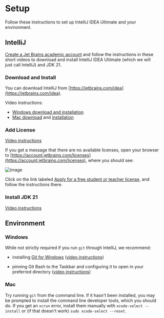 
# Setup

Follow these instructions to set up IntelliJ IDEA Ultimate and your environment.

## IntelliJ

[Create a Jet Brains academic account](https://www.jetbrains.com/shop/eform/students) and follow the instructions
in these short videos to download and install IntelliJ IDEA Ultimate (which we will just call IntelliJ) and JDK 21.

### Download and Install
You can download IntelliJ from [https://jetbrains.com/idea](https://jetbrains.com/idea).

Video instructions:

* [Windows download and installation](https://northeastern.hosted.panopto.com/Panopto/Pages/Viewer.aspx?id=b58332f0-d512-40a5-9097-b0ed001eaf95&start=0)
* [Mac download](https://northeastern.hosted.panopto.com/Panopto/Pages/Viewer.aspx?id=a2dde07b-bf3e-43af-b64f-b0e4010de83a&start=0)
and [installation](https://northeastern.hosted.panopto.com/Panopto/Pages/Viewer.aspx?id=05f9e00f-ffc2-4233-b18c-b0ed00362ac8&start=0)

### Add License

[Video instructions](https://northeastern.hosted.panopto.com/Panopto/Pages/Viewer.aspx?id=e2656560-4711-4fc5-8f43-b0ed0051931f&start=0)

If you get a message that there are no available licenses, open your browser to 
[https://account.jetbrains.com/licenses](https://account.jetbrains.com/licenses),  where you should see:

![image](https://github.com/jacquard-autograder/jacquard/assets/661056/a44d96a2-dfb1-417e-85d2-6b4bac2c0278)

Click on the link labeled [Apply for a free student or teacher 
license](https://www.jetbrains.com/student), and follow the instructions there. 

### Install JDK 21

[Video instructions](https://northeastern.hosted.panopto.com/Panopto/Pages/Viewer.aspx?id=edc1d4ac-0f28-4e44-b14a-b0ed005186c1&start=0)

## Environment

### Windows

While not strictly required if you run `git` through IntelliJ, we recommend:

* installing [Git for Windows](https://gitforwindows.org/) ([video instructions](https://northeastern.hosted.panopto.com/Panopto/Pages/Viewer.aspx?id=6fae1c27-6b37-4b7c-a3b6-b0e201546e2e&start=0))

* pinning Git Bash to the Taskbar and configuring it to open in your preferred directory
([video instructions](https://northeastern.hosted.panopto.com/Panopto/Pages/Viewer.aspx?id=473e830b-bd18-4e87-a1ab-b0ea017447b5&start=0))

### Mac

Try running `git` from the command line. If it hasn't been installed, you may be prompted to install the
command line developer tools, which you should do. If you get an `xcrun` error, install them manually with
`xcode-select --install` or (if that doesn't work) `sudo xcode-select --reset`.
